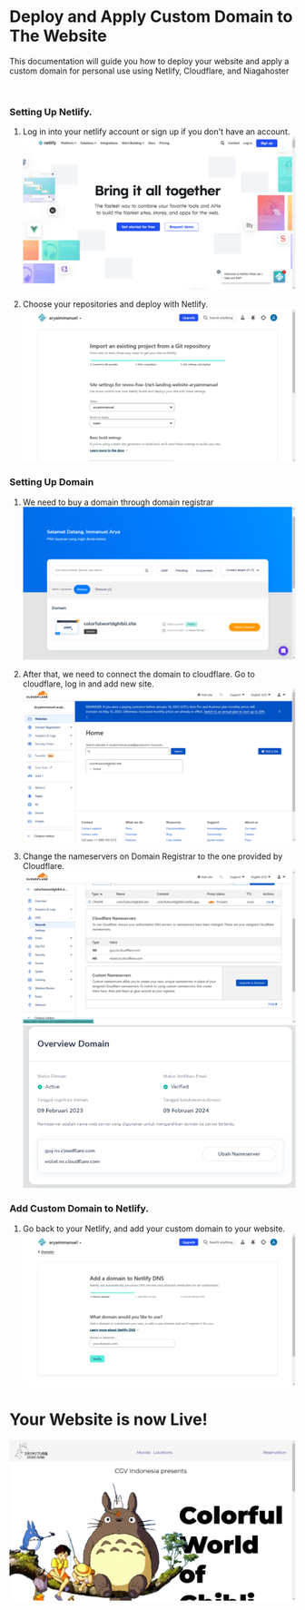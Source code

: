 # Deploy and Apply Custom Domain to The Website

This documentation will guide you how to deploy your website and apply a custom domain for personal use using Netlify, Cloudflare, and Niagahoster

<br>

### Setting Up Netlify.

1. Log in into your netlify account or sign up if you don't have an account.
   ![netlify-login](/assets/netlify-login.PNG)

2. Choose your repositories and deploy with Netlify.
   ![netlify-repo](/assets/choose-repo-netlify.PNG)

### Setting Up Domain

1. We need to buy a domain through domain registrar
   ![Niagahoster](/assets/niagahoster.PNG)

2. After that, we need to connect the domain to cloudflare. Go to cloudflare, log in and add new site.
   ![Cloudflare](/assets/cloudflare-1.PNG)

3. Change the nameservers on Domain Registrar to the one provided by Cloudflare.
   ![Cloudflare](/assets/cloudflare-2.PNG)
   ![Niagahoster](/assets/niagahoster-1.PNG)

### Add Custom Domain to Netlify.

1. Go back to your Netlify, and add your custom domain to your website.
   ![Netlify](/assets/netllify-custom-domain.PNG)

# Your Website is now Live!

![Website](/assets/ghibli-site.PNG)
